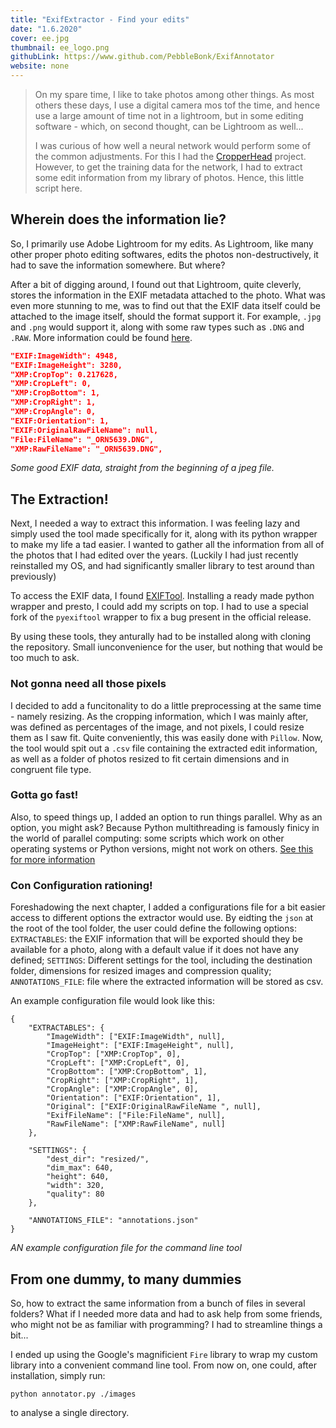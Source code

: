 ```yaml
---
title: "ExifExtractor - Find your edits"
date: "1.6.2020"
cover: ee.jpg
thumbnail: ee_logo.png
githubLink: https://www.github.com/PebbleBonk/ExifAnnotator
website: none
---
```



>On my spare time, I like to take photos among other things. As most others these days, I use a digital camera mos tof the time, and hence use a large amount of time not in a lightroom, but in some editing software - which, on second thought, can be Lightroom as well...
>
>I was curious of how well a neural network would perform some of the common adjustments. For this I had the [CropperHead](/projects/cropperhead) project. However, to get the training data for the network, I had to extract some edit information from my library of photos. Hence, this little script here.


## Wherein does the information lie?
So, I primarily use Adobe Lightroom for my edits. As Lightroom, like many other proper photo editing softwares, edits the photos non-destructively, it had to save the information somewhere. But where?

After a bit of digging around, I found out that Lightroom, quite cleverly, stores the information in the EXIF metadata attached to the photo. What was even more stunning to me, was to find out that the EXIF data itself could be attached to the image itself, should the format support it. For example, `.jpg` and `.png` would support it, along with some raw types such as `.DNG` and `.RAW`. More information could be found [here](https://helpx.adobe.com/lightroom-classic/help/metadata-basics-actions.html).

```json
"EXIF:ImageWidth": 4948,
"EXIF:ImageHeight": 3280,
"XMP:CropTop": 0.217628,
"XMP:CropLeft": 0,
"XMP:CropBottom": 1,
"XMP:CropRight": 1,
"XMP:CropAngle": 0,
"EXIF:Orientation": 1,
"EXIF:OriginalRawFileName": null,
"File:FileName": "_ORN5639.DNG",
"XMP:RawFileName": "_ORN5639.DNG",

```
*Some good EXIF data, straight from the beginning of a jpeg file.*


## The Extraction!
Next, I needed a way to extract this information. I was feeling lazy and simply used the tool made specifically for it, along with its python wrapper to make my life a tad easier. I wanted to gather all the information from all of the photos that I had edited over the years. (Luckily I had just recently reinstalled my OS, and had significantly smaller library to test around than previously)

To access the EXIF data, I found [EXIFTool](https://www.exiftool.org). Installing a ready made python wrapper and presto, I could add my scripts on top. I had to use a special fork of the `pyexiftool` wrapper to fix a bug present in the official release.

By using these tools, they anturally had to be installed along with cloning the repository. Small iunconvenience for the user, but nothing that would be too much to ask.


### Not gonna need all those pixels
I decided to add a funcitonality to do a little preprocessing at the same time - namely resizing. As the cropping information, which I was mainly after, was defined as percentages of the image, and not pixels, I could resize them as I saw fit. Quite conveniently, this was easily done with `Pillow`. Now, the tool would spit out a `.csv` file containing the extracted edit information, as well as a folder of photos resized to fit certain dimensions and in congruent file type.


### Gotta go fast!
Also, to speed things up, I added an option to run things parallel. Why as an option, you might ask? Because Python multithreading is famously finicy in the world of parallel computing: some scripts which work on other operating systems or Python versions, might not work on others. [See this for more information](/link/to/somewhere)


### Con Configuration rationing!
Foreshadowing the next chapter, I added a configurations file for a bit easier access to different options the extractor would use. By eidting the `json` at the root of the tool folder, the user could define  the following options: `EXTRACTABLES`: the EXIF information that will be exported should they be available for a photo, along with a default value if it does not have any defined; `SETTINGS`: Different settings for the tool, including the destination folder, dimensions for resized images and compression quality; `ANNOTATIONS_FILE`: file where the extracted information will be stored as csv.

An example configuration file would look like this:

```javascript{numberLines: true}
{
    "EXTRACTABLES": {
        "ImageWidth": ["EXIF:ImageWidth", null],
        "ImageHeight": ["EXIF:ImageHeight", null],
        "CropTop": ["XMP:CropTop", 0],
        "CropLeft": ["XMP:CropLeft", 0],
        "CropBottom": ["XMP:CropBottom", 1],
        "CropRight": ["XMP:CropRight", 1],
        "CropAngle": ["XMP:CropAngle", 0],
        "Orientation": ["EXIF:Orientation", 1],
        "Original": ["EXIF:OriginalRawFileName ", null],
        "ExifFileName": ["File:FileName", null],
        "RawFileName": ["XMP:RawFileName", null]
    },

    "SETTINGS": {
        "dest_dir": "resized/",
        "dim_max": 640,
        "height": 640,
        "width": 320,
        "quality": 80
    },

    "ANNOTATIONS_FILE": "annotations.json"
}
```
*AN example configuration file for the command line tool*


## From one dummy, to many dummies
So, how to extract the same information from a bunch of files in several folders? What if I needed more data and had to ask help from some friends, who might not be as familiar with programming? I had to streamline things a bit...

I ended up using the Google's magnificient `Fire` library to wrap my custom library into a convenient command line tool. From now on, one could, after installation, simply run: 

```shell{promptUser: or}{promptHost: dev.localhost}
python annotator.py ./images
```

to analyse a single directory. 



